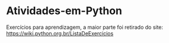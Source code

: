 # Atividades-em-Python
Exercícios para aprendizagem, a maior parte foi retirado do site: https://wiki.python.org.br/ListaDeExercicios
